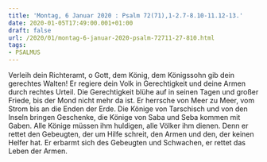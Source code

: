 ```yaml
---
title: 'Montag, 6 Januar 2020 : Psalm 72(71),1-2.7-8.10-11.12-13.'
date: 2020-01-05T17:49:00.001+01:00
draft: false
url: /2020/01/montag-6-januar-2020-psalm-72711-27-810.html
tags: 
- PSALMUS
---
```


Verleih dein Richteramt, o Gott, dem König, dem Königssohn gib dein gerechtes Walten! Er regiere dein Volk in Gerechtigkeit und deine Armen durch rechtes Urteil. Die Gerechtigkeit blühe auf in seinen Tagen und großer Friede, bis der Mond nicht mehr da ist. Er herrsche von Meer zu Meer, vom Strom bis an die Enden der Erde. Die Könige von Tarschisch und von den Inseln bringen Geschenke, die Könige von Saba und Seba kommen mit Gaben. Alle Könige müssen ihm huldigen, alle Völker ihm dienen. Denn er rettet den Gebeugten, der um Hilfe schreit, den Armen und den, der keinen Helfer hat. Er erbarmt sich des Gebeugten und Schwachen, er rettet das Leben der Armen.